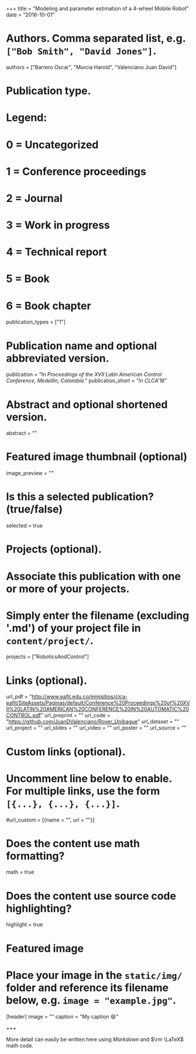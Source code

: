 +++
title = "Modeling and parameter estimation of a 4-wheel Mobile Robot"
date = "2016-10-01"

# Authors. Comma separated list, e.g. `["Bob Smith", "David Jones"]`.
authors = ["Barrero Oscar", "Murcia Harold", "Valenciano Juan David"]

# Publication type.
# Legend:
# 0 = Uncategorized
# 1 = Conference proceedings
# 2 = Journal
# 3 = Work in progress
# 4 = Technical report
# 5 = Book
# 6 = Book chapter
publication_types = ["1"]

# Publication name and optional abbreviated version.
publication = "In *Proceedings of the XVII Latin American Control Conference, Medellin, Colombia*."
publication_short = "In *CLCA’16*"

# Abstract and optional shortened version.
abstract = ""

# Featured image thumbnail (optional)
image_preview = ""

# Is this a selected publication? (true/false)
selected = true

# Projects (optional).
#   Associate this publication with one or more of your projects.
#   Simply enter the filename (excluding '.md') of your project file in `content/project/`.
projects = ["RoboticsAndControl"]

# Links (optional).
url_pdf = "http://www.eafit.edu.co/minisitios/clca-eafit/SiteAssets/Paginas/default/Conference%20Proceedings%20of%20XVII%20LATIN%20AMERICAN%20CONFERENCE%20IN%20AUTOMATIC%20CONTROL.pdf"
url_preprint = ""
url_code = "https://github.com/JuanDValenciano/Rover_Unibague"
url_dataset = ""
url_project = ""
url_slides = ""
url_video = ""
url_poster = ""
url_source = ""

# Custom links (optional).
#   Uncomment line below to enable. For multiple links, use the form `[{...}, {...}, {...}]`.
#url_custom = [{name = "", url = ""}]

# Does the content use math formatting?
math = true

# Does the content use source code highlighting?
highlight = true

# Featured image
# Place your image in the `static/img/` folder and reference its filename below, e.g. `image = "example.jpg"`.
[header]
image = ""
caption = "My caption :smile:"

+++

More detail can easily be written here using *Markdown* and $\rm \LaTeX$ math code.

